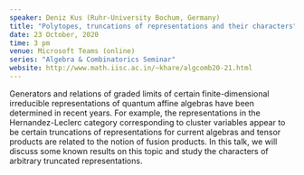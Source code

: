 ```yaml
---
speaker: Deniz Kus (Ruhr-University Bochum, Germany)
title: "Polytopes, truncations of representations and their characters"
date: 23 October, 2020
time: 3 pm
venue: Microsoft Teams (online)
series: "Algebra & Combinatorics Seminar"
website: http://www.math.iisc.ac.in/~khare/algcomb20-21.html
---
```


Generators and relations of graded limits of certain finite-dimensional
irreducible representations of quantum affine algebras have been determined
in recent years. For example, the representations in the Hernandez-Leclerc
category corresponding to cluster variables appear to be certain truncations
of representations for current algebras and tensor products are related to
the notion of fusion products. In this talk, we will discuss some known
results on this topic and study the characters of arbitrary truncated
representations.
